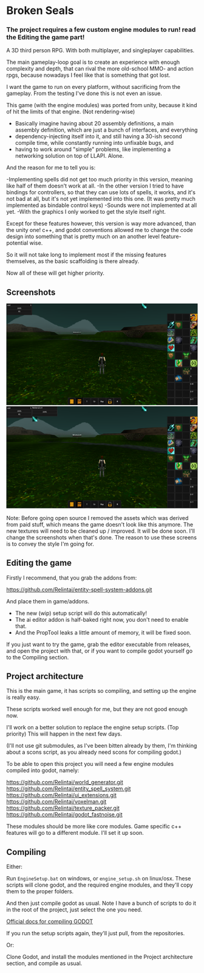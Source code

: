 # Broken Seals

### The project requires a few custom engine modules to run! read the Editing the game part!

A 3D third person RPG. With both multiplayer, and singleplayer capabilities.

The main gameplay-loop goal is to create an experience with enough complexity and depth, that can rival the more old-school MMO- and action rpgs, because nowadays I feel like that is something that got lost.

I want the game to run on every platform, without sacrificing from the gameplay. From the testing I've done this is not even an issue.

This game (with the engine modules) was ported from unity, because it kind of hit the limits of that engine. (Not rendering-wise)

* Basically imagine having about 20 assembly definitions, a main assembly definition, which are just a bunch of interfaces, and everything 
* dependency-injecting itself into it, and still having a 30-ish second compile time, while constantly running into unfixable bugs, and 
* having to work around "simple" problems, like implementing a networking solution on top of LLAPI. Alone.

And the reason for me to tell you is:

-Implementing spells did not get too much priority in this version, meaning like half of them doesn't work at all.
-In the other version I tried to have bindings for controllers, so that they can use lots of spells, it works, and it's not bad at all, but it's not yet implemented into this one. (It was pretty much implemented as bindable control keys)
-Sounds were not implemented at all yet.
-With the graphics I only worked to get the style itself right.

Except for these features however, this version is way more advanced, than the unity one! c++, and godot conventions allowed me to change the code design into something that is pretty much on an another level feature-potential wise.

So it will not take long to implement most if the missing features themselves, as the basic scaffolding is there already.

Now all of these will get higher priority.

## Screenshots

![Initial OS Release Screen 1](screenshots/screen1.png)
![Initial OS Release Screen 2](screenshots/screen2.png)

Note: Before going open source I removed the assets which was derived from paid stuff, which means the game doesn't look like this anymore.
The new textures will need to be cleaned up / improved. It will be done soon. I'll change the screenshots when that's done.
The reason to use these screens is to convey the style I'm going for.

## Editing the game

Firstly I recommend, that you grab the addons from: 

https://github.com/Relintai/entity-spell-system-addons.git

And place them in game/addons.

* The new (wip) setup script will do this automatically!
* The ai editor addon is half-baked right now, you don't need to enable that.
* And the PropTool leaks a little amount of memory, it will be fixed soon.

If you just want to try the game, grab the editor executable from releases, and open the project with that, or if you want to compile godot yourself go to the Compiling section.

## Project architecture

This is the main game, it has scripts so compiling, and setting up the engine is really easy.

These scripts worked well enough for me, but they are not good enough now.

I'll work on a better solution to replace the engine setup scripts. (Top priority)
This will happen in the next few days.

(I'll not use git submodules, as I've been bitten already by them, I'm thinking about a scons script, as you already need scons for compiling godot.)

To be able to open this project you will need a few engine modules compiled into godot, namely:

https://github.com/Relintai/world_generator.git
https://github.com/Relintai/entity_spell_system.git
https://github.com/Relintai/ui_extensions.git
https://github.com/Relintai/voxelman.git
https://github.com/Relintai/texture_packer.git
https://github.com/Relintai/godot_fastnoise.git

These modules should be more like core modules. Game specific c++ features will go to a different module. I'll set it up soon.

## Compiling

Either:

Run `EngineSetup.bat` on windows, or `engine_setup.sh` on linux/osx. These scripts will clone godot, and the required engine modules, and they'll copy them to the proper folders.

And then just compile godot as usual. Note I have a bunch of scripts to do it in the root of the project, just select the one you need.

[Official docs for compiling GODOT](https://docs.godotengine.org/en/latest/development/compiling/index.html)

If you run the setup scripts again, they'll just pull, from the repositories.

Or:

Clone Godot, and install the modules mentioned in the Project architecture section, and compile as usual.

